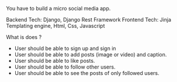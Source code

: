 You have to build a micro social media app.

Backend Tech: 	Django, Django Rest Framework
Frontend Tech: 	Jinja Templating engine, Html, Css, Javascript

What is does ?
- User should be able to sign up and sign in
- User should be able to add posts (image or video) and caption.
- User should be able to like posts.
- User should be able to follow other users.
- User should be able to see the posts of only followed users.

